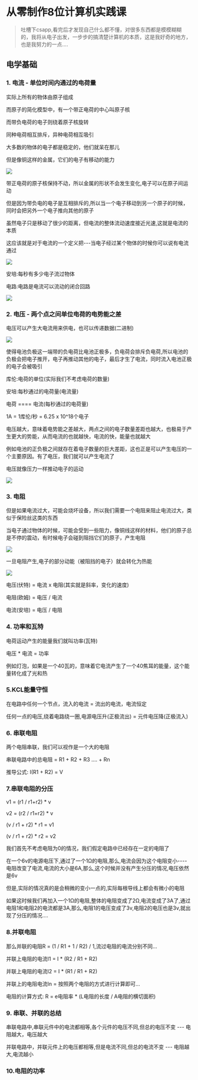 # 从零制作8位计算机实践课

> 吐槽下csapp,看完后才发现自己什么都不懂，对很多东西都是模模糊糊的，我将从电子出发，一步步的搞清楚计算机的本质，这是我好奇的地方，也是我努力的一点....


## 电学基础

### 1. 电流 - 单位时间内通过的电荷量

实际上所有的物体由原子组成

而原子的简化模型中，有一个带正电荷的中心叫原子核

而带负电荷的电子则绕着原子核旋转

同种电荷相互排斥，异种电荷相互吸引

大多数的物体的电子都是稳定的，他们就呆在那儿

但是像铜这样的金属，它们的电子有移动的能力

![](./image/移动的电子.png)

带正电荷的原子核保持不动，所以金属的形状不会发生变化,电子可以在原子间运动

但是因为带负电的电子是互相排斥的,所以当一个电子移动到另一个原子的时候，同时会把另外一个电子推向其他的原子

虽然电子只是移动了很少的距离，但电流的整体流动速度接近光速,这就是电流的本质

这应该就是对于电流的一个定义把---当电子经过某个物体的时候你可以说有电流通过

![](./image/安培.png)

安培:每秒有多少电子流过物体

电路:电路是电流可以流动的闭合回路

![](./image/电路.png) 

###  2. 电压 - 两个点之间单位电荷的电势能之差

电压可以产生大电流用来供电，也可以传递数据(二进制)

![](./image/电压.png)

使得电池负极这一端带的负电荷比电池正极多，负电荷会排斥负电荷,所以电池的负极会把电子推开，电子再推动其他的电子，最后才生了电流，同时流入电池正极的电子会被吸引

库伦:电荷的单位(实际我们不考虑电荷的数量)

安培:每秒通过的电荷量(电流量)

电荷 ==== 电流(每秒通过的电荷量)

1A = 1库伦/秒 = 6.25 x 10^18个电子

电压越大，意味着电势能之差越大，两点之间的电子数量差距也越大，也极易于产生更大的势能，从而电流的也就越快，电流的快，能量也就越大

例如电池的正负极之间就存在着电子数量的巨大差距，这也正是可以产生电压的一个主要原因。有了电压，我们就可以产生电流了


电压就像压力一样推动电子的运动

![](./image/电压的推动力.png)

### 3. 电阻

但是如果电流过大，可能会烧坏设备，所以我们需要一个电阻来阻止电流过大，类似于保险丝这类的东西

当电子通过物体的时候，可能会受到一些阻力，像铜线这样的材料，他们的原子总是不停的震动，有时候电子会碰到阻挡它们的原子，产生电阻

![](./image/电阻.png)

一旦电阻产生,电子的部分动能（被阻挡的电子）就会转化为热能

![](./image/电阻电流电压的关系.png)


电压(伏特) = 电流 x 电阻(其实就是斜率，变化的速度)

电阻(欧姆) = 电压 / 电流 

电流(安培) = 电压 / 电阻

### 4. 功率和瓦特

电荷运动产生的能量我们就叫功率(瓦特)

电压 * 电流 = 功率

例如灯泡，如果是一个40瓦的，意味着它电流产生了一个40焦耳的能量，这个能量转化成了光和热


### 5.KCL能量守恒

在电路中任何一个节点，流入的电流 = 流出的电流，电流恒定

任何一点的电压,绕着电路绕一圈,电源电压升(正极流出) = 元件电压降(正极流入)


### 6. 串联电阻

两个电阻串联，我们可以视作是一个大的电阻 

串联电路中的总电阻 = R1 + R2 + R3 .... + Rn

推导公式: I(R1 + R2) = V

### 7.串联电阻的分压

v1 = (r1 / r1+r2) * v

v2 = (r2 / r1+r2) * v

(v / r1 + r2) * r1 = v1

(v / r1 + r2) * r2 = v2

我们首先不考虑电阻为0的情况，我们假定电路中已经存在一定的电阻了

在一个6v的电源电压下,通过了一个1Ω的电阻,那么,电流会因为这个电阻变小----电阻改变了电流,电流的大小是6A,那么,这个时候并没有产生分压的情况,电压依然是6v

但是,实际的情况真的是会稍微的变小一点的,实际每根导线上都会有微小的电阻

如果这时候我们再加入一个1Ω的电阻,整体的电阻变成了2Ω,电流变成了3A了,通过电阻1和电阻2的电流都是3A,那么,电阻1的电压变成了3v,电阻2的电压也是3v,就出现了分压的情况....



### 8.并联电阻

那么并联的电阻R = (1 / R1 + 1 / R2) / 1,流过电阻的电流分别不同...

并联上电阻的电流I1 = I * (R2 / R1 + R2)

并联上电阻的电流I2 = I * (R1 / R1 + R2)

并联上的电阻电流In = 按照两个电阻的方式进行计算即可...

电阻的计算方式: R = e电阻率 * (L电阻的长度 / A电阻的横切面积)




### 9. 串联、并联的总结

串联电路中,串联元件中的电流都相等,各个元件的电压不同,但总的电压不变 --- 电阻越大，电压越大

并联电路中，并联元件上的电压都相等,但是电流不同,但总的电流不变 --- 电阻越大,电流越小


### 10.电阻的功率


























































































































































































































